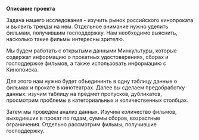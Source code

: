**Описание проекта**


Задача нашего исследования - изучить рынок российского кинопроката и выявить тренды на нем. Отдельное внимание нужно уделить фильмам, получившим господдержку. Нам необходимо выяснить, насколько такие фильмы интересны зрителю.

Мы будем работать с открытыми данными Минкультуры, которые содержат информацию о прокатных удостоверениях, сборах и господдержке фильмов, а также использовать информацию с Кинопоиска.

Для этого нам нужно будет объедининть в одну таблицу данные о фильмах и прокате в кинотеатрах. Далее вы сделаем предобработку данных: изучим таблицу на предмет пропусков, дубликатов, просмотрим проблемы в категориальных и количественных столбцах.

Затем мы проведем анализ данных. Изучим количество фильмов, выходивших в прокат по годам, суммы сборов, возрастные ограничения. Отдельно рассмотрим фильмы, получившие господдержку.
